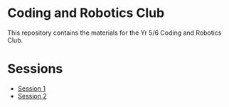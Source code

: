 ---
---
# Coding and Robotics Club

This repository contains the materials for the Yr 5/6 Coding and Robotics Club.

# Sessions

- [Session 1](/sessions/01)
- [Session 2](/sessions/02)